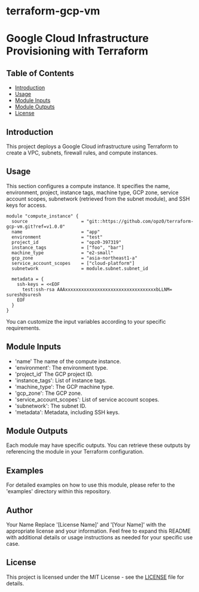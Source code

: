 # terraform-gcp-vm
# Google Cloud Infrastructure Provisioning with Terraform
## Table of Contents

- [Introduction](#introduction)
- [Usage](#usage)
- [Module Inputs](#module-inputs)
- [Module Outputs](#module-outputs)
- [License](#license)

## Introduction
This project deploys a Google Cloud infrastructure using Terraform to create a VPC, subnets, firewall rules, and compute instances.

## Usage
This section configures a compute instance. It specifies the name, environment, project, instance tags, machine type, GCP zone, service account scopes, subnetwork (retrieved from the subnet module), and SSH keys for access.

```hcl
module "compute_instance" {
  source                    = "git::https://github.com/opz0/terraform-gcp-vm.git?ref=v1.0.0"
  name                      = "app"
  environment               = "test"
  project_id                = "opz0-397319"
  instance_tags             = ["foo", "bar"]
  machine_type              = "e2-small"
  gcp_zone                  = "asia-northeast1-a"
  service_account_scopes    = ["cloud-platform"]
  subnetwork                = module.subnet.subnet_id

  metadata = {
    ssh-keys = <<EOF
      test:ssh-rsa AAAxxxxxxxxxxxxxxxxxxxxxxxxxxxxxxxxxxbLLNM= suresh@suresh
    EOF
  }
}
```
You can customize the input variables according to your specific requirements.

## Module Inputs

- 'name' The name of the compute instance.
- 'environment': The environment type.
- 'project_id' The GCP project ID.
- 'instance_tags': List of instance tags.
- 'machine_type': The GCP machine type.
- 'gcp_zone': The GCP zone.
- 'service_account_scopes': List of service account scopes.
- 'subnetwork': The subnet ID.
- 'metadata': Metadata, including SSH keys.

## Module Outputs
Each module may have specific outputs. You can retrieve these outputs by referencing the module in your Terraform configuration.

## Examples
For detailed examples on how to use this module, please refer to the 'examples' directory within this repository.

## Author
Your Name Replace '[License Name]' and '[Your Name]' with the appropriate license and your information. Feel free to expand this README with additional details or usage instructions as needed for your specific use case.

## License
This project is licensed under the MIT License - see the [LICENSE](https://github.com/opz0/terraform-gcp-vm/blob/readme/LICENSE) file for details.

